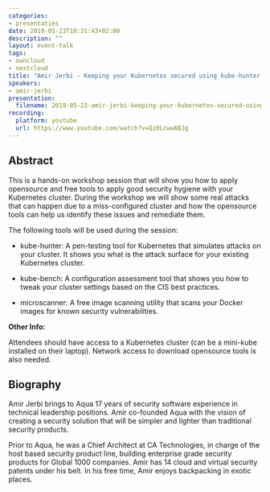 ```yaml
---
categories:
- presentaties
date: 2019-05-23T10:31:43+02:00
description: ""
layout: event-talk
tags:
- owncloud
- nextcloud
title: "Amir Jerbi - Keeping your Kubernetes secured using kube-hunter, kube-bench and microscanner GitHub"
speakers:
- amir-jerbi
presentation: 
  filename: 2019-05-23-amir-jerbi-keeping-your-kubernetes-secured-using-kube-hunter-kube-bench-and-microscanner-github.pdf
recording:
  platform: youtube
  url: https://www.youtube.com/watch?v=Qz0LcwwABJg
---
```


## Abstract

This is a hands-on workshop session that will show you how to apply opensource and free tools to apply good security hygiene with your Kubernetes cluster. During the workshop we will show some real attacks that can happen due to a miss-configured cluster and how the opensource tools can help us identify these issues and remediate them.

The following tools will be used during the session:

* kube-hunter: A pen-testing tool for Kubernetes that simulates attacks on your cluster. It shows you what is the attack surface for your existing Kubernetes cluster.

* kube-bench: A configuration assessment tool that shows you how to tweak your cluster settings based on the CIS best practices.

* microscanner: A free image scanning utility that scans your Docker images for known security vulnerabilities.

__Other Info:__

Attendees should have access to a Kubernetes cluster (can be a mini-kube installed on their laptop). Network access to download opensource tools is also needed.

## Biography

Amir Jerbi brings to Aqua 17 years of security software experience in technical leadership positions. Amir co-founded Aqua with the vision of creating a security solution that will be simpler and lighter than traditional security products.

Prior to Aqua, he was a Chief Architect at CA Technologies, in charge of the host based security product line, building enterprise grade security products for Global 1000 companies. Amir has 14 cloud and virtual security patents under his belt. In his free time, Amir enjoys backpacking in exotic places.